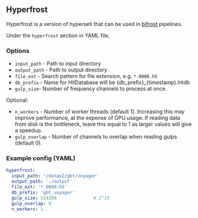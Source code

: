## Hyperfrost

Hyperfrost is a version of hyperseti that can be used in [bifrost](https://github.com/ledatelescope/bifrost) pipelines. 



Under the `hyperfrost` section in YAML file, 

### Options

* `input_path` - Path to input directory
* `output_path` - Path to output directory
* `file_ext` - Search pattern for file extension, e.g. `*.0000.h5`
* `db_prefix` - Name for HitDatabase will be {db_prefix}_{timestamp}.hitdb
* `gulp_size`- Number of frequency channels to process at once.

Optional:

* `n_workers` - Number of worker threads (default 1). Increasing this may improve performance, at the expense of GPU usage. If reading data from disk is the bottleneck, leave this equal to 1 as larger values will give a speedup. 
* `gulp_overlap` - Number of channels to overlap when reading gulps (default 0). 


### Example config (YAML)

```yaml
hyperfrost:
  input_path: '/datax2/gbt/voyager'
  output_path: './output'
  file_ext: '*.0000.h5'
  db_prefix: 'gbt_voyager'
  gulp_size: 524288              # 2^19
  gulp_overlap: 0
  n_workers: 1
```


